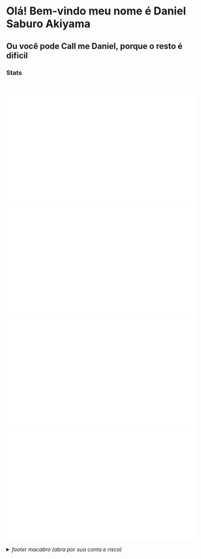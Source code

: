 <h1>Olá! Bem-vindo meu nome é Daniel Saburo Akiyama</h1>
<h2>Ou você pode Call me Daniel, porque o resto é dificil</h2>

<h3>Stats</h3>
<br/>

![](https://raw.githubusercontent.com/danielthx23/github-stats/master/generated/overview.svg#gh-dark-mode-only)
![](https://raw.githubusercontent.com/danielthx23/github-stats/master/generated/overview.svg#gh-light-mode-only)
![](https://raw.githubusercontent.com/danielthx23/github-stats/master/generated/languages.svg#gh-dark-mode-only)
![](https://raw.githubusercontent.com/danielthx23/github-stats/master/generated/languages.svg#gh-light-mode-only)

<details>
  <summary><i>footer macabro (abra por sua conta e risco)</i></summary>
  
   *Discord* > danielthx23 (igual o github =/)<br/>
   *Github* > é...<br/>
   *Mail* > danielakiyama8@gmail.com <br/>
  
   *Mais nada para ver aqui.*

   <img src="./assets/club_sweep.gif"/>
</details>
